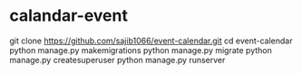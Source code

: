 # calandar-event
git clone https://github.com/sajib1066/event-calendar.git
cd event-calendar
python manage.py makemigrations
python manage.py migrate
python manage.py createsuperuser
python manage.py runserver
